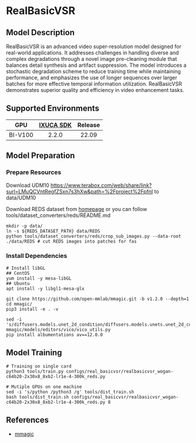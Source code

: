# RealBasicVSR

## Model Description

RealBasicVSR is an advanced video super-resolution model designed for real-world applications. It addresses challenges
in handling diverse and complex degradations through a novel image pre-cleaning module that balances detail synthesis
and artifact suppression. The model introduces a stochastic degradation scheme to reduce training time while maintaining
performance, and emphasizes the use of longer sequences over larger batches for more effective temporal information
utilization. RealBasicVSR demonstrates superior quality and efficiency in video enhancement tasks.

## Supported Environments

| GPU    | [IXUCA SDK](https://gitee.com/deep-spark/deepspark#%E5%A4%A9%E6%95%B0%E6%99%BA%E7%AE%97%E8%BD%AF%E4%BB%B6%E6%A0%88-ixuca) | Release |
| :----: | :----: | :----: |
| BI-V100 | 2.2.0     |  22.09  |

## Model Preparation

### Prepare Resources

Download UDM10  <https://www.terabox.com/web/share/link?surl=LMuQCVntRegfZSxn7s3hXw&path=%2Fproject%2Fpfnl> to data/UDM10

Download REDS dataset from [homepage](https://seungjunnah.github.io/Datasets/reds.html) or you can follow
tools/dataset_converters/reds/README.md

```shell
mkdir -p data/
ln -s ${REDS_DATASET_PATH} data/REDS
python tools/dataset_converters/reds/crop_sub_images.py --data-root ./data/REDS # cut REDS images into patches for fas
```

### Install Dependencies

```shell
# Install libGL
## CentOS
yum install -y mesa-libGL
## Ubuntu
apt install -y libgl1-mesa-glx

git clone https://github.com/open-mmlab/mmagic.git -b v1.2.0 --depth=1
cd mmagic/
pip3 install -e . -v

sed -i 's/diffusers.models.unet_2d_condition/diffusers.models.unets.unet_2d_condition/g' mmagic/models/editors/vico/vico_utils.py
pip install albumentations av==12.0.0
```

## Model Training

```shell
# Training on single card
python3 tools/train.py configs/real_basicvsr/realbasicvsr_wogan-c64b20-2x30x8_8xb2-lr1e-4-300k_reds.py

# Mutiple GPUs on one machine
sed -i 's/python /python3 /g' tools/dist_train.sh
bash tools/dist_train.sh configs/real_basicvsr/realbasicvsr_wogan-c64b20-2x30x8_8xb2-lr1e-4-300k_reds.py 8
```

## References

- [mmagic](https://github.com/open-mmlab/mmagic)
